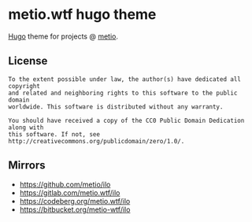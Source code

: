 # metio.wtf hugo theme

[Hugo](https://gohugo.io/) theme for projects @ [metio](https://github.com/metio).

## License

```
To the extent possible under law, the author(s) have dedicated all copyright
and related and neighboring rights to this software to the public domain
worldwide. This software is distributed without any warranty.

You should have received a copy of the CC0 Public Domain Dedication along with
this software. If not, see http://creativecommons.org/publicdomain/zero/1.0/.
```

## Mirrors

* https://github.com/metio/ilo
* https://gitlab.com/metio.wtf/ilo
* https://codeberg.org/metio.wtf/ilo
* https://bitbucket.org/metio-wtf/ilo

